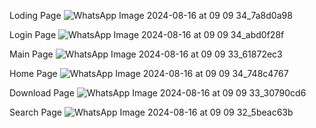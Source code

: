 Loding Page
![WhatsApp Image 2024-08-16 at 09 09 34_7a8d0a98](https://github.com/user-attachments/assets/2e6696ab-4ef9-4e3e-acf9-bb8154a1f595)

Login Page
![WhatsApp Image 2024-08-16 at 09 09 34_abd0f28f](https://github.com/user-attachments/assets/e521015b-58d2-458f-bf6b-18594a485188)

Main Page
![WhatsApp Image 2024-08-16 at 09 09 33_61872ec3](https://github.com/user-attachments/assets/a2d93acc-1371-42e8-8131-690aeb987058)

Home Page
![WhatsApp Image 2024-08-16 at 09 09 34_748c4767](https://github.com/user-attachments/assets/cb9560a7-415f-4ccc-9dab-35caa40c2803)

Download Page
![WhatsApp Image 2024-08-16 at 09 09 33_30790cd6](https://github.com/user-attachments/assets/d1f7e404-49b7-4dc0-8098-59daa75223eb)

Search Page
![WhatsApp Image 2024-08-16 at 09 09 32_5beac63b](https://github.com/user-attachments/assets/2b29b6a6-f18d-45c0-9708-cfad8c69053a)


